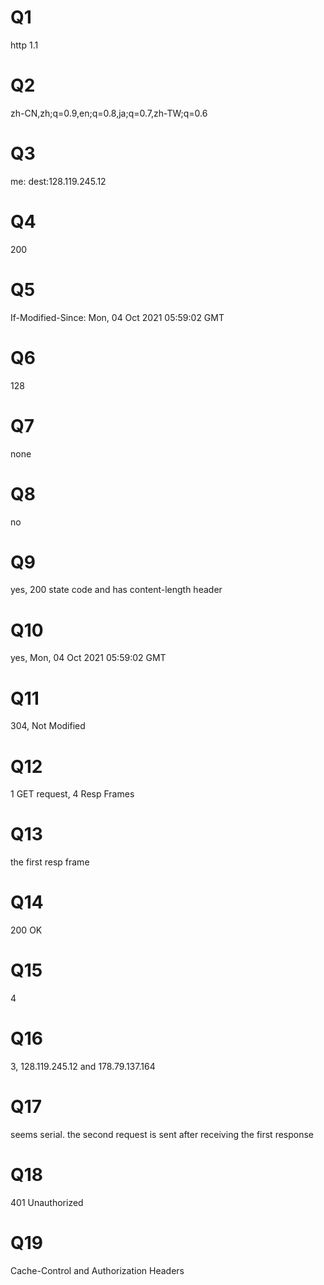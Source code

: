 # Q1
http 1.1
# Q2
zh-CN,zh;q=0.9,en;q=0.8,ja;q=0.7,zh-TW;q=0.6
# Q3
me: dest:128.119.245.12
# Q4
200
# Q5
If-Modified-Since: Mon, 04 Oct 2021 05:59:02 GMT
# Q6
128
# Q7
none
# Q8
no
# Q9
yes, 200 state code and has content-length header
# Q10
yes, Mon, 04 Oct 2021 05:59:02 GMT
# Q11
304, Not Modified
# Q12
1 GET request, 4 Resp Frames
# Q13
the first resp frame
# Q14
200 OK
# Q15
4
# Q16
3, 128.119.245.12 and 178.79.137.164
# Q17
seems serial. the second request is sent after receiving the first response
# Q18
401 Unauthorized
# Q19
Cache-Control and Authorization Headers
